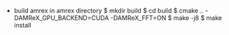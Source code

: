 * build amrex in amrex directory
  $ mkdir build
  $ cd build
  $ cmake .. -DAMReX_GPU_BACKEND=CUDA -DAMReX_FFT=ON
  $ make -j8
  $ make install
